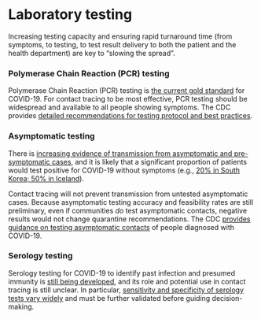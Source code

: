 # Laboratory testing

Increasing testing capacity and ensuring rapid turnaround time \(from symptoms, to testing, to test result delivery to both the patient and the health department\) are key to “slowing the spread”.

### Polymerase Chain Reaction \(PCR\) testing

Polymerase Chain Reaction \(PCR\) testing is [the current gold standard](https://spectrum.ieee.org/the-human-os/biomedical/diagnostics/testing-tests-which-covid19-tests-are-most-accurate) for COVID-19. For contact tracing to be most effective, PCR testing should be widespread and available to all people showing symptoms. The CDC provides [detailed recommendations for testing protocol and best practices](https://www.cdc.gov/coronavirus/2019-nCoV/hcp/clinical-criteria.html).

### Asymptomatic testing

There is [increasing evidence of transmission from asymptomatic and pre-symptomatic cases](https://www.cdc.gov/mmwr/volumes/69/wr/mm6914e1.htm), and it is likely that a significant proportion of patients would test positive for COVID-19 without symptoms \(e.g., [20% in South Korea; 50% in Iceland](https://www.bloomberg.com/news/articles/2020-03-22/one-third-of-coronavirus-cases-may-show-no-symptom-scmp-reports)\).

Contact tracing will not prevent transmission from untested asymptomatic cases. Because asymptomatic testing accuracy and feasibility rates are still preliminary, even if communities _do_ test asymptomatic contacts, negative results would not change quarantine recommendations. The CDC [provides guidance on testing asymptomatic contacts](https://www.cdc.gov/coronavirus/2019-ncov/php/guidance-evaluating-pui.html) of people diagnosed with COVID-19.

### Serology testing

Serology testing for COVID-19 to identify past infection and presumed immunity is [still being developed](https://www.cdc.gov/coronavirus/2019-ncov/lab/serology-testing.html), and its role and potential use in contact tracing is still unclear. In particular, [sensitivity and specificity of serology tests vary widely](https://www.medrxiv.org/content/10.1101/2020.04.25.20074856v1) and must be further validated before guiding decision-making.

